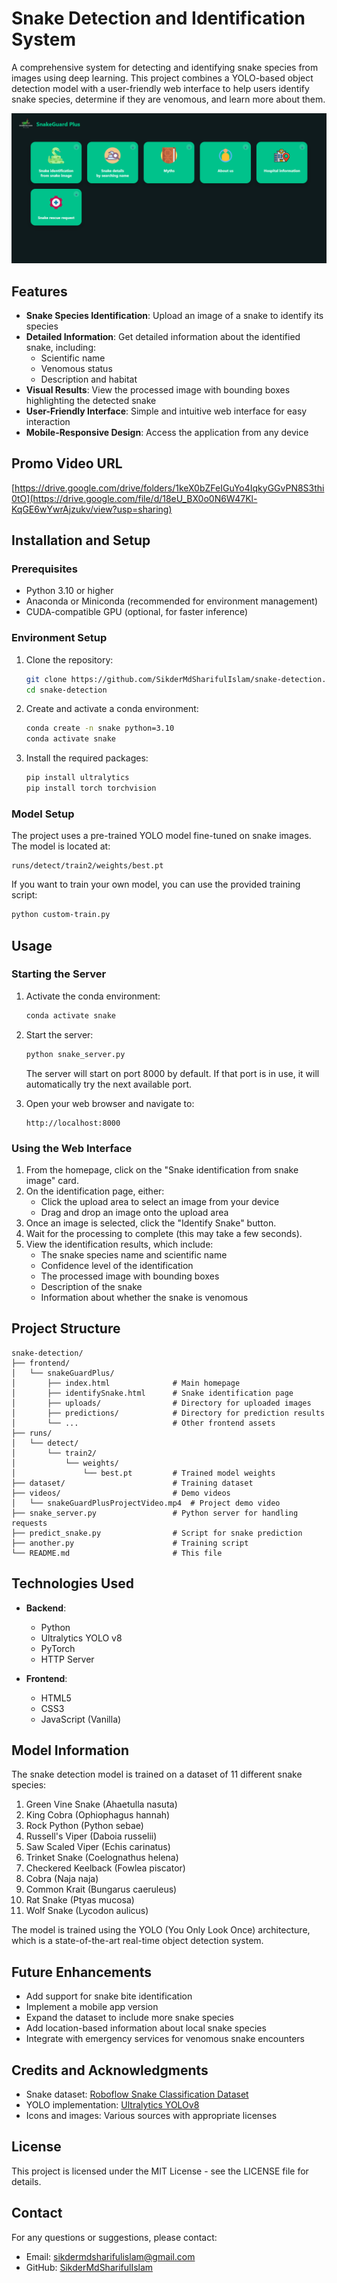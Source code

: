 # Snake Detection and Identification System

A comprehensive system for detecting and identifying snake species from images using deep learning. This project combines a YOLO-based object detection model with a user-friendly web interface to help users identify snake species, determine if they are venomous, and learn more about them.

![Snake Detection Demo](1.png)

## Features

- **Snake Species Identification**: Upload an image of a snake to identify its species
- **Detailed Information**: Get detailed information about the identified snake, including:
  - Scientific name
  - Venomous status
  - Description and habitat
- **Visual Results**: View the processed image with bounding boxes highlighting the detected snake
- **User-Friendly Interface**: Simple and intuitive web interface for easy interaction
- **Mobile-Responsive Design**: Access the application from any device

## Promo Video URL

[https://drive.google.com/drive/folders/1keX0bZFeIGuYo4IqkyGGvPN8S3thi0tO](https://drive.google.com/file/d/18eU_BX0o0N6W47Kl-KqGE6wYwrAjzukv/view?usp=sharing)

## Installation and Setup

### Prerequisites

- Python 3.10 or higher
- Anaconda or Miniconda (recommended for environment management)
- CUDA-compatible GPU (optional, for faster inference)

### Environment Setup

1. Clone the repository:
   ```bash
   git clone https://github.com/SikderMdSharifulIslam/snake-detection.git
   cd snake-detection
   ```

2. Create and activate a conda environment:
   ```bash
   conda create -n snake python=3.10
   conda activate snake
   ```

3. Install the required packages:
   ```bash
   pip install ultralytics
   pip install torch torchvision
   ```

### Model Setup

The project uses a pre-trained YOLO model fine-tuned on snake images. The model is located at:
```
runs/detect/train2/weights/best.pt
```

If you want to train your own model, you can use the provided training script:
```bash
python custom-train.py
```

## Usage

### Starting the Server

1. Activate the conda environment:
   ```bash
   conda activate snake
   ```

2. Start the server:
   ```bash
   python snake_server.py
   ```
   The server will start on port 8000 by default. If that port is in use, it will automatically try the next available port.

3. Open your web browser and navigate to:
   ```
   http://localhost:8000
   ```

### Using the Web Interface

1. From the homepage, click on the "Snake identification from snake image" card.
2. On the identification page, either:
   - Click the upload area to select an image from your device
   - Drag and drop an image onto the upload area
3. Once an image is selected, click the "Identify Snake" button.
4. Wait for the processing to complete (this may take a few seconds).
5. View the identification results, which include:
   - The snake species name and scientific name
   - Confidence level of the identification
   - The processed image with bounding boxes
   - Description of the snake
   - Information about whether the snake is venomous

## Project Structure

```
snake-detection/
├── frontend/
│   └── snakeGuardPlus/
│       ├── index.html              # Main homepage
│       ├── identifySnake.html      # Snake identification page
│       ├── uploads/                # Directory for uploaded images
│       ├── predictions/            # Directory for prediction results
│       └── ...                     # Other frontend assets
├── runs/
│   └── detect/
│       └── train2/
│           └── weights/
│               └── best.pt         # Trained model weights
├── dataset/                        # Training dataset
├── videos/                         # Demo videos
│   └── snakeGuardPlusProjectVideo.mp4  # Project demo video
├── snake_server.py                 # Python server for handling requests
├── predict_snake.py                # Script for snake prediction
├── another.py                      # Training script
└── README.md                       # This file
```

## Technologies Used

- **Backend**:
  - Python
  - Ultralytics YOLO v8
  - PyTorch
  - HTTP Server

- **Frontend**:
  - HTML5
  - CSS3
  - JavaScript (Vanilla)

## Model Information

The snake detection model is trained on a dataset of 11 different snake species:

1. Green Vine Snake (Ahaetulla nasuta)
2. King Cobra (Ophiophagus hannah)
3. Rock Python (Python sebae)
4. Russell's Viper (Daboia russelii)
5. Saw Scaled Viper (Echis carinatus)
6. Trinket Snake (Coelognathus helena)
7. Checkered Keelback (Fowlea piscator)
8. Cobra (Naja naja)
9. Common Krait (Bungarus caeruleus)
10. Rat Snake (Ptyas mucosa)
11. Wolf Snake (Lycodon aulicus)

The model is trained using the YOLO (You Only Look Once) architecture, which is a state-of-the-art real-time object detection system.

## Future Enhancements

- Add support for snake bite identification
- Implement a mobile app version
- Expand the dataset to include more snake species
- Add location-based information about local snake species
- Integrate with emergency services for venomous snake encounters

## Credits and Acknowledgments

- Snake dataset: [Roboflow Snake Classification Dataset](https://universe.roboflow.com/snake-xj3nx/snake-classification/dataset/2)
- YOLO implementation: [Ultralytics YOLOv8](https://github.com/ultralytics/ultralytics)
- Icons and images: Various sources with appropriate licenses

## License

This project is licensed under the MIT License - see the LICENSE file for details.

## Contact

For any questions or suggestions, please contact:
- Email: sikdermdsharifulislam@gmail.com
- GitHub: [SikderMdSharifulIslam](https://github.com/SikderMdSharifulIslam)
